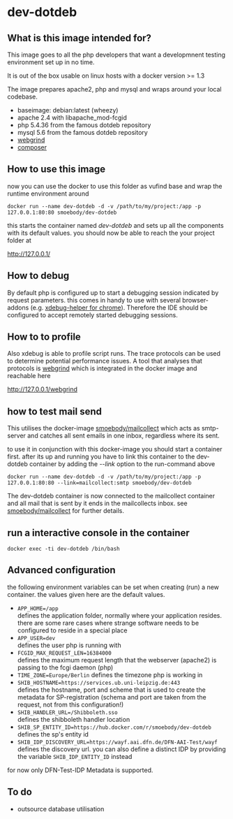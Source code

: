 # dev-dotdeb

## What is this image intended for?

This image goes to all the php developers that want a developmnent testing environment set up in no time.

It is out of the box usable on linux hosts with a docker version >= 1.3

The image prepares apache2, php and mysql and wraps around your local codebase.

* baseimage: debian:latest (wheezy)
* apache 2.4 with libapache_mod-fcgid
* php 5.4.36 from the famous dotdeb repository
* mysql 5.6 from the famous dotdeb repository
* [webgrind][1]
* [composer][2]

## How to use this image

now you can use the docker to use this folder as vufind base and wrap the runtime environment around

    docker run --name dev-dotdeb -d -v /path/to/my/project:/app -p 127.0.0.1:80:80 smoebody/dev-dotdeb

this starts the container named _dev-dotdeb_ and sets up all the components with its default values. you should now be able
to reach the your project folder at

http://127.0.0.1/

## How to debug

By default php is configured up to start a debugging session indicated by request parameters. this comes in handy to use
with several browser-addons (e.g. [xdebug-helper for chrome][3]). Therefore the IDE should be configured to accept remotely
started debugging sessions.

## How to to profile

Also xdebug is able to profile script runs. The trace protocols can be used to determine potential performance issues.
A tool that analyses that protocols is [webgrind][1] which is integrated in the docker image and reachable here

http://127.0.0.1/webgrind

## how to test mail send

This utilises the docker-image [smoebody/mailcollect][5] which acts as smtp-server and catches all sent emails in one inbox,
regardless where its sent.

to use it in conjunction with this docker-image you should start a container first. after its up and running you have
to link this container to the dev-dotdeb container by adding the _--link_ option to the run-command above

    docker run --name dev-dotdeb -d -v /path/to/my/project:/app -p 127.0.0.1:80:80 --link=mailcollect:smtp smoebody/dev-dotdeb

The dev-dotdeb container is now connected to the mailcollect container and all mail that is sent by it ends in the
mailcollects inbox. see [smoebody/mailcollect][5] for further details.

## run a interactive console in the container

    docker exec -ti dev-dotdeb /bin/bash

## Advanced configuration

the following environment variables can be set when creating (run) a new container.
the values given here are the default values.

* `APP_HOME=/app`<br/>
defines the application folder, normally where your application resides. there are some rare cases where strange software needs to
be configured to reside in a special place
* `APP_USER=dev`<br/>
defines the user php is running with
* `FCGID_MAX_REQUEST_LEN=16384000`<br/>
defines the maximum request length that the webserver (apache2) is passing to the fcgi daemon (php)
* `TIME_ZONE=Europe/Berlin`
defines the timezone php is working in
* `SHIB_HOSTNAME=https://services.ub.uni-leipzig.de:443`<br/>
defines the hostname, port and scheme that is used to create the metadata for SP-registration (schema and port are taken from the request, not from this configuration!)
* `SHIB_HANDLER_URL=/Shibboleth.sso`<br/>
defines the shibboleth handler location
* `SHIB_SP_ENTITY_ID=https://hub.docker.com/r/smoebody/dev-dotdeb`<br/>
defines the sp's entity id
* `SHIB_IDP_DISCOVERY_URL=https://wayf.aai.dfn.de/DFN-AAI-Test/wayf`<br/>
defines the discovery url. you can also define a distinct IDP by providing the variable `SHIB_IDP_ENTITY_ID` instead

for now only DFN-Test-IDP Metadata is supported.

## To do

* outsource database utilisation


  [1]: https://code.google.com/p/webgrind/
  [2]: https://getcomposer.org/
  [3]: https://github.com/mac-cain13/xdebug-helper-for-chrome
  [4]: http://www.phing.info/
  [5]: https://registry.hub.docker.com/u/smoebody/mailcollect/